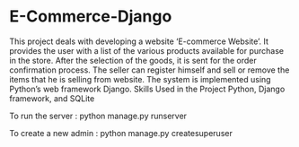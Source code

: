 # E-Commerce-Django

This project deals with developing a website ‘E-commerce Website’. It provides the user with a list of the various products available for purchase in the store. After the selection of the goods, it is sent for the order confirmation process. 
The seller can register himself and sell or remove the items that he is selling from website. 
The system is implemented using Python’s web framework Django. Skills Used in the Project Python, Django framework, and SQLite


To run the server : python manage.py runserver

To create a new admin : python manage.py createsuperuser




